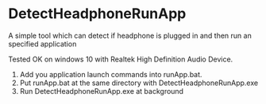 # DetectHeadphoneRunApp
A simple tool which can detect if headphone is plugged in and then run an specified application

Tested OK on windows 10 with Realtek High Definition Audio Device.

1. Add you application launch commands into runApp.bat.
2. Put runApp.bat at the same directory with DetectHeadphoneRunApp.exe
3. Run DetectHeadphoneRunApp.exe at background

